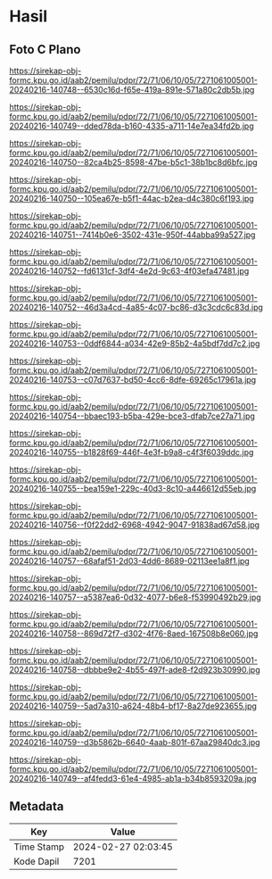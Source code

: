 # Hasil

## Foto C Plano

https://sirekap-obj-formc.kpu.go.id/aab2/pemilu/pdpr/72/71/06/10/05/7271061005001-20240216-140748--6530c16d-f65e-419a-891e-571a80c2db5b.jpg

https://sirekap-obj-formc.kpu.go.id/aab2/pemilu/pdpr/72/71/06/10/05/7271061005001-20240216-140749--dded78da-b160-4335-a711-14e7ea34fd2b.jpg

https://sirekap-obj-formc.kpu.go.id/aab2/pemilu/pdpr/72/71/06/10/05/7271061005001-20240216-140750--82ca4b25-8598-47be-b5c1-38b1bc8d6bfc.jpg

https://sirekap-obj-formc.kpu.go.id/aab2/pemilu/pdpr/72/71/06/10/05/7271061005001-20240216-140750--105ea67e-b5f1-44ac-b2ea-d4c380c6f193.jpg

https://sirekap-obj-formc.kpu.go.id/aab2/pemilu/pdpr/72/71/06/10/05/7271061005001-20240216-140751--7414b0e6-3502-431e-950f-44abba99a527.jpg

https://sirekap-obj-formc.kpu.go.id/aab2/pemilu/pdpr/72/71/06/10/05/7271061005001-20240216-140752--fd6131cf-3df4-4e2d-9c63-4f03efa47481.jpg

https://sirekap-obj-formc.kpu.go.id/aab2/pemilu/pdpr/72/71/06/10/05/7271061005001-20240216-140752--46d3a4cd-4a85-4c07-bc86-d3c3cdc6c83d.jpg

https://sirekap-obj-formc.kpu.go.id/aab2/pemilu/pdpr/72/71/06/10/05/7271061005001-20240216-140753--0ddf6844-a034-42e9-85b2-4a5bdf7dd7c2.jpg

https://sirekap-obj-formc.kpu.go.id/aab2/pemilu/pdpr/72/71/06/10/05/7271061005001-20240216-140753--c07d7637-bd50-4cc6-8dfe-69265c17961a.jpg

https://sirekap-obj-formc.kpu.go.id/aab2/pemilu/pdpr/72/71/06/10/05/7271061005001-20240216-140754--bbaec193-b5ba-429e-bce3-dfab7ce27a71.jpg

https://sirekap-obj-formc.kpu.go.id/aab2/pemilu/pdpr/72/71/06/10/05/7271061005001-20240216-140755--b1828f69-446f-4e3f-b9a8-c4f3f6039ddc.jpg

https://sirekap-obj-formc.kpu.go.id/aab2/pemilu/pdpr/72/71/06/10/05/7271061005001-20240216-140755--bea159e1-229c-40d3-8c10-a446612d55eb.jpg

https://sirekap-obj-formc.kpu.go.id/aab2/pemilu/pdpr/72/71/06/10/05/7271061005001-20240216-140756--f0f22dd2-6968-4942-9047-91838ad67d58.jpg

https://sirekap-obj-formc.kpu.go.id/aab2/pemilu/pdpr/72/71/06/10/05/7271061005001-20240216-140757--68afaf51-2d03-4dd6-8689-02113ee1a8f1.jpg

https://sirekap-obj-formc.kpu.go.id/aab2/pemilu/pdpr/72/71/06/10/05/7271061005001-20240216-140757--a5387ea6-0d32-4077-b6e8-f53990492b29.jpg

https://sirekap-obj-formc.kpu.go.id/aab2/pemilu/pdpr/72/71/06/10/05/7271061005001-20240216-140758--869d72f7-d302-4f76-8aed-167508b8e060.jpg

https://sirekap-obj-formc.kpu.go.id/aab2/pemilu/pdpr/72/71/06/10/05/7271061005001-20240216-140758--dbbbe9e2-4b55-497f-ade8-f2d923b30990.jpg

https://sirekap-obj-formc.kpu.go.id/aab2/pemilu/pdpr/72/71/06/10/05/7271061005001-20240216-140759--5ad7a310-a624-48b4-bf17-8a27de923655.jpg

https://sirekap-obj-formc.kpu.go.id/aab2/pemilu/pdpr/72/71/06/10/05/7271061005001-20240216-140759--d3b5862b-6640-4aab-801f-67aa29840dc3.jpg

https://sirekap-obj-formc.kpu.go.id/aab2/pemilu/pdpr/72/71/06/10/05/7271061005001-20240216-140749--af4fedd3-61e4-4985-ab1a-b34b8593209a.jpg


## Metadata

| Key        | Value               |
| ---------- | ------------------- |
| Time Stamp | 2024-02-27 02:03:45 |
| Kode Dapil | 7201                |



